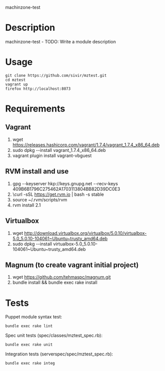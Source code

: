 machinzone-test

Description
===========

machinzone-test - TODO: Write a module description

Usage
=====

```
git clone https://github.com/sivir/mztest.git
cd mztest
vagrant up
firefox http://localhost:8073
```

Requirements
============

Vagrant
-------
1) wget https://releases.hashicorp.com/vagrant/1.7.4/vagrant_1.7.4_x86_64.deb
2) sudo dpkg --install vagrant_1.7.4_x86_64.deb
3) vagrant plugin install vagrant-vbguest

RVM install and use
-------------------

1) gpg --keyserver hkp://keys.gnupg.net --recv-keys 409B6B1796C275462A1703113804BB82D39DC0E3
2) \curl -sSL https://get.rvm.io | bash -s stable
3) source ~/.rvm/scripts/rvm
4) rvm install 2.1

Virtualbox
----------

1) wget http://download.virtualbox.org/virtualbox/5.0.10/virtualbox-5.0_5.0.10-104061~Ubuntu~trusty_amd64.deb
2) sudo dpkg --install virtualbox-5.0_5.0.10-104061~Ubuntu~trusty_amd64.deb

Magnum (to create vagrant initial project)
------------------------------------------

1) wget https://github.com/tehmaspc/magnum.git
2) bundle install && bundle exec rake install

Tests
=====

Puppet module syntax test:
```
bundle exec rake lint
```

Spec unit tests (spec/classes/mztest_spec.rb):
```
bundle exec rake unit
```

Integration tests (serverspec/spec/mztest_spec.rb):
```
bundle exec rake integ
```



